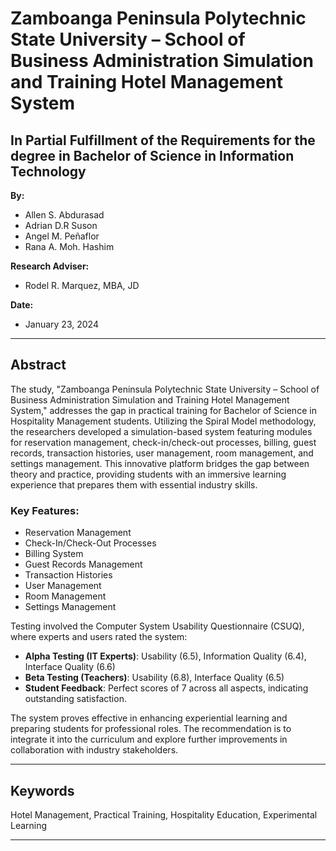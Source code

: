 # Zamboanga Peninsula Polytechnic State University – School of Business Administration Simulation and Training Hotel Management System

## In Partial Fulfillment of the Requirements for the degree in Bachelor of Science in Information Technology

**By:**
- Allen S. Abdurasad
- Adrian D.R Suson
- Angel M. Peñaflor
- Rana A. Moh. Hashim

**Research Adviser:**
- Rodel R. Marquez, MBA, JD

**Date:**
- January 23, 2024

---

## Abstract

The study, "Zamboanga Peninsula Polytechnic State University – School of Business Administration Simulation and Training Hotel Management System," addresses the gap in practical training for Bachelor of Science in Hospitality Management students. Utilizing the Spiral Model methodology, the researchers developed a simulation-based system featuring modules for reservation management, check-in/check-out processes, billing, guest records, transaction histories, user management, room management, and settings management. This innovative platform bridges the gap between theory and practice, providing students with an immersive learning experience that prepares them with essential industry skills.

### Key Features:
- Reservation Management
- Check-In/Check-Out Processes
- Billing System
- Guest Records Management
- Transaction Histories
- User Management
- Room Management
- Settings Management

Testing involved the Computer System Usability Questionnaire (CSUQ), where experts and users rated the system:
- **Alpha Testing (IT Experts)**: Usability (6.5), Information Quality (6.4), Interface Quality (6.6)
- **Beta Testing (Teachers)**: Usability (6.8), Interface Quality (6.5)
- **Student Feedback**: Perfect scores of 7 across all aspects, indicating outstanding satisfaction.

The system proves effective in enhancing experiential learning and preparing students for professional roles. The recommendation is to integrate it into the curriculum and explore further improvements in collaboration with industry stakeholders.

---

## Keywords

Hotel Management, Practical Training, Hospitality Education, Experimental Learning

---
